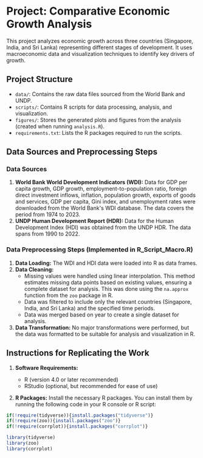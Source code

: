 # Project: Comparative Economic Growth Analysis

This project analyzes economic growth across three countries (Singapore, India, and Sri Lanka) representing different stages of development. It uses macroeconomic data and visualization techniques to identify key drivers of growth.

## Project Structure
*   `data/`: Contains the raw data files sourced from the World Bank and UNDP.
*   `scripts/`: Contains R scripts for data processing, analysis, and visualization.
*   `figures/`: Stores the generated plots and figures from the analysis (created when running `analysis.R`).
*   `requirements.txt`: Lists the R packages required to run the scripts.

## Data Sources and Preprocessing Steps

### Data Sources

1.  **World Bank World Development Indicators (WDI):** Data for GDP per capita growth, GDP growth, employment-to-population ratio, foreign direct investment inflows, inflation, population growth, exports of goods and services, GDP per capita, Gini index, and unemployment rates were downloaded from the World Bank's WDI database. The data covers the period from 1974 to 2023.
2.  **UNDP Human Development Report (HDR):** Data for the Human Development Index (HDI) was obtained from the UNDP HDR. The data spans from 1990 to 2022.

### Data Preprocessing Steps (Implemented in R_Script_Macro.R)

1.  **Data Loading:** The WDI and HDI data were loaded into R as data frames.
2.  **Data Cleaning:**
    *   Missing values were handled using linear interpolation. This method estimates missing data points based on existing values, ensuring a complete dataset for analysis. This was done using the `na.approx` function from the `zoo` package in R.
    *   Data was filtered to include only the relevant countries (Singapore, India, and Sri Lanka) and the specified time periods.
    *   Data was merged based on year to create a single dataset for analysis.
3.  **Data Transformation:** No major transformations were performed, but the data was formatted to be suitable for analysis and visualization in R.

## Instructions for Replicating the Work

1.  **Software Requirements:**
    *   R (version 4.0 or later recommended)
    *   RStudio (optional, but recommended for ease of use)

2.  **R Packages:** Install the necessary R packages. You can install them by running the following code in your R console or R script:

```R
if(!require(tidyverse)){install.packages("tidyverse")}
if(!require(zoo)){install.packages("zoo")}
if(!require(corrplot)){install.packages("corrplot")}

library(tidyverse)
library(zoo)
library(corrplot)
